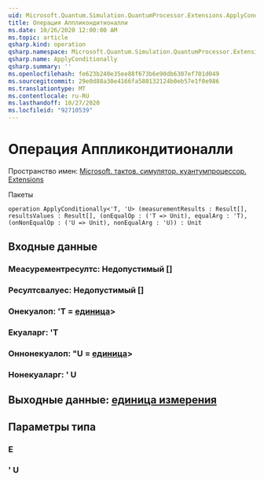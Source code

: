 ```yaml
---
uid: Microsoft.Quantum.Simulation.QuantumProcessor.Extensions.ApplyConditionally
title: Операция Аппликондитионалли
ms.date: 10/26/2020 12:00:00 AM
ms.topic: article
qsharp.kind: operation
qsharp.namespace: Microsoft.Quantum.Simulation.QuantumProcessor.Extensions
qsharp.name: ApplyConditionally
qsharp.summary: ''
ms.openlocfilehash: fe623b240e35ee88f673b6e90db6307ef701d049
ms.sourcegitcommit: 29e0d88a30e4166fa580132124b0eb57e1f0e986
ms.translationtype: MT
ms.contentlocale: ru-RU
ms.lasthandoff: 10/27/2020
ms.locfileid: "92710539"
---
```

# <a name="applyconditionally-operation"></a>Операция Аппликондитионалли

Пространство имен: [Microsoft. тактов. симулятор. куантумпроцессор. Extensions](xref:Microsoft.Quantum.Simulation.QuantumProcessor.Extensions)

Пакеты [](https://nuget.org/packages/)




```qsharp
operation ApplyConditionally<'T, 'U> (measurementResults : Result[], resultsValues : Result[], (onEqualOp : ('T => Unit), equalArg : 'T), (onNonEqualOp : ('U => Unit), nonEqualArg : 'U)) : Unit
```


## <a name="input"></a>Входные данные

### <a name="measurementresults--__invalidresult__"></a>Меасурементресултс: __Недопустимый <Result>__ []




### <a name="resultsvalues--__invalidresult__"></a>Ресултсвалуес: __Недопустимый <Result>__ []




### <a name="onequalop--t--unit"></a>Онекуалоп: 'T = [единица](xref:microsoft.quantum.lang-ref.unit)> 




### <a name="equalarg--t"></a>Екуаларг: 'T




### <a name="onnonequalop--u--unit"></a>Оннонекуалоп: "U = [единица](xref:microsoft.quantum.lang-ref.unit)> 




### <a name="nonequalarg--u"></a>Нонекуаларг: ' U





## <a name="output--unit"></a>Выходные данные: [единица измерения](xref:microsoft.quantum.lang-ref.unit)



## <a name="type-parameters"></a>Параметры типа

### <a name="t"></a>Е


### <a name="u"></a>' U

